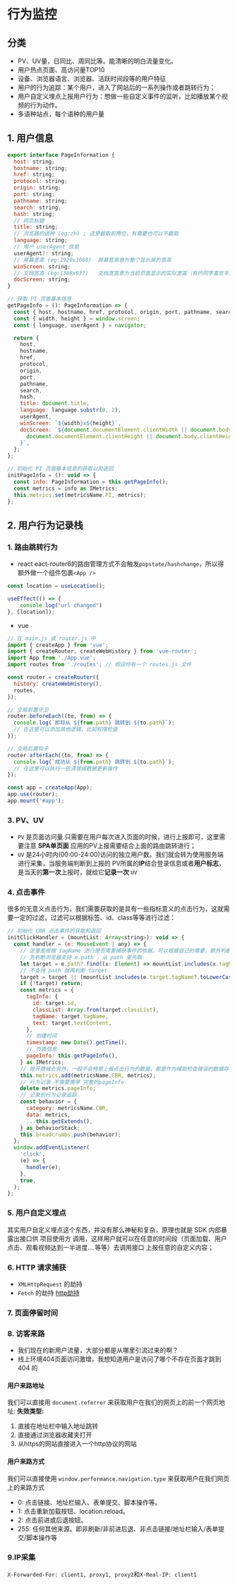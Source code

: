 # 行为监控

## 分类
- PV、UV量，日同比、周同比等。能清晰的明白流量变化。
- 用户热点页面、高访问量TOP10
- 设备、浏览器语言、浏览器、活跃时间段等的用户特征
- 用户的行为追踪：某个用户，进入了网站后的一系列操作或者跳转行为；
- 用户自定义埋点上报用户行为：想做一些自定义事件的监听，比如播放某个视频的行为动作。
- 多语种站点，每个语种的用户量

## 1. 用户信息
```js {.number-lines}
export interface PageInformation {
  host: string;
  hostname: string;
  href: string;
  protocol: string;
  origin: string;
  port: string;
  pathname: string;
  search: string;
  hash: string;
  // 网页标题
  title: string;
  // 浏览器的语种 (eg:zh) ; 这里截取前两位，有需要也可以不截取
  language: string;
  // 用户 userAgent 信息
  userAgent?: string;
  // 屏幕宽高 (eg:1920x1080)  屏幕宽高意为整个显示屏的宽高
  winScreen: string;
  // 文档宽高 (eg:1388x937)   文档宽高意为当前页面显示的实际宽高（有的同学喜欢半屏显示）
  docScreen: string;
}

// 获取 PI 页面基本信息
getPageInfo = (): PageInformation => {
  const { host, hostname, href, protocol, origin, port, pathname, search, hash } = window.location;
  const { width, height } = window.screen;
  const { language, userAgent } = navigator;

  return {
    host,
    hostname,
    href,
    protocol,
    origin,
    port,
    pathname,
    search,
    hash,
    title: document.title,
    language: language.substr(0, 2),
    userAgent,
    winScreen: `${width}x${height}`,
    docScreen: `${document.documentElement.clientWidth || document.body.clientWidth}x${
      document.documentElement.clientHeight || document.body.clientHeight
    }`,
  };
};

// 初始化 PI 页面基本信息的获取以及返回
initPageInfo = (): void => {
  const info: PageInformation = this.getPageInfo();
  const metrics = info as IMetrics;
  this.metrics.set(metricsName.PI, metrics);
};
```

## 2. 用户行为记录栈

### 1. 路由跳转行为
- react eact-router6的路由管理方式不会触发`popstate/hashchange`，所以得额外做一个组件包裹`<App />`
```js
const location = useLocation();

useEffect(() => {
    console.log("url changed")
}, [location]);
```
- vue
```js
// 在 main.js 或 router.js 中
import { createApp } from 'vue';
import { createRouter, createWebHistory } from 'vue-router';
import App from './App.vue';
import routes from './routes'; // 假设你有一个 routes.js 文件

const router = createRouter({
  history: createWebHistory(),
  routes,
});

// 全局前置守卫
router.beforeEach((to, from) => {
  console.log(`即将从 ${from.path} 跳转到 ${to.path}`);
  // 在这里可以添加其他逻辑，比如权限检查
});

// 全局后置钩子
router.afterEach((to, from) => {
  console.log(`成功从 ${from.path} 跳转到 ${to.path}`);
  // 在这里可以执行一些清理或数据更新操作
});

const app = createApp(App);
app.use(router);
app.mount('#app');

```

### 3. PV、UV
- `PV` 是页面访问量.只需要在用户每次进入页面的时候，进行上报即可，这里需要注意 **SPA单页面** 应用的PV上报需要结合上面的路由跳转进行；
- `UV` 是24小时内(00:00-24:00)访问的独立用户数。我们就会转为使用服务端进行采集，当服务端判断到上报的 PV所属的**IP**结合登录信息或者**用户标志**，是当天的**第一次**上报时，就给它**记录一次** `UV`

### 4. 点击事件
很多的无意义点击行为，我们需要获取的是具有一些指标意义的点击行为，这就需要一定的过滤，过滤可以根据标签、id、class等等进行过滤：
```js {.number-lines}
// 初始化 CBR 点击事件的获取和返回
initClickHandler = (mountList: Array<string>): void => {
  const handler = (e: MouseEvent | any) => {
    // 这里是根据 tagName 进行是否需要捕获事件的依据，可以根据自己的需要，额外判断id\class等
    // 先判断浏览器支持 e.path ，从 path 里先取
    let target = e.path?.find((x: Element) => mountList.includes(x.tagName?.toLowerCase()));
    // 不支持 path 就再判断 target
    target = target || (mountList.includes(e.target.tagName?.toLowerCase()) ? e.target : undefined);
    if (!target) return;
    const metrics = {
      tagInfo: {
        id: target.id,
        classList: Array.from(target.classList),
        tagName: target.tagName,
        text: target.textContent,
      },
      // 创建时间
      timestamp: new Date().getTime(),
      // 页面信息
      pageInfo: this.getPageInfo(),
    } as IMetrics;
    // 除开商城业务外，一般不会特意上报点击行为的数据，都是作为辅助检查错误的数据存在;
    this.metrics.add(metricsName.CBR, metrics);
    // 行为记录 不需要携带 完整的pageInfo
    delete metrics.pageInfo;
    // 记录到行为记录追踪
    const behavior = {
      category: metricsName.CBR,
      data: metrics,
      ...this.getExtends(),
    } as behaviorStack;
    this.breadcrumbs.push(behavior);
  };
  window.addEventListener(
    'click',
    (e) => {
      handler(e);
    },
    true,
  );
};
```
### 5. 用户自定义埋点
其实用户自定义埋点这个东西，并没有那么神秘和复杂，原理也就是 SDK 内部暴露出接口供 项目使用方 调用，这样用户就可以在任意的时间段（页面加载、用户点击、观看视频达到一半进度....等等）去调用接口 上报任意的自定义内容；

### 6. HTTP 请求捕获
- `XMLHttpRequest` 的劫持
- `Fetch` 的劫持
[http劫持](https://juejin.cn/post/7098656658649251877#heading-15)

### 7. 页面停留时间

### 8. 访客来路
- 我们现在的新用户流量，大部分都是从哪里引流过来的啊？
- 线上环境404页面访问激增，我想知道用户是访问了哪个不存在页面才跳到 404 的
#### 用户来路地址
我们可以直接用 `document.referrer` 来获取用户在我们的网页上的前一个网页地址:
**失效类型:**
1. 直接在地址栏中输入地址跳转
2. 直接通过浏览器收藏夹打开
3. 从https的网站直接进入一个http协议的网站
#### 用户来路方式
我们可以直接使用 `window.performance.navigation.type` 来获取用户在我们网页上的来路方式
- 0: 点击链接、地址栏输入、表单提交、脚本操作等。
- 1: 点击重新加载按钮、location.reload。
- 2: 点击前进或后退按钮。
- 255: 任何其他来源。即非刷新/非前进后退、非点击链接/地址栏输入/表单提交/脚本操作等

### 9.IP采集
`X-Forwarded-For: client1, proxy1, proxy2`和`X-Real-IP: client1`